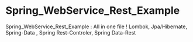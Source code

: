 # Spring_WebService_Rest_Example
Spring_WebService_Rest_Example : All in one file ! Lombok, Jpa/Hibernate, Spring-Data , Spring Rest-Controler, Spring Data-Rest 
